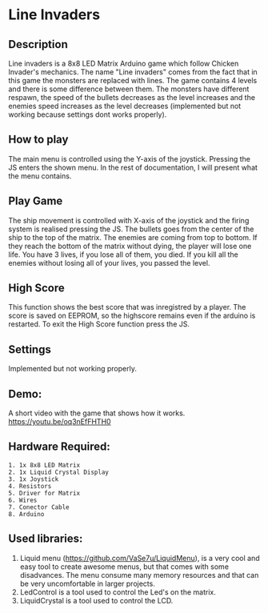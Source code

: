 # Line Invaders

## Description

   Line invaders is a 8x8 LED Matrix Arduino game which follow Chicken Invader's mechanics. The name "Line invaders" comes from the fact that in this game the monsters are replaced with lines. The game contains 4 levels and there is some difference between them. The monsters have different respawn, the speed of the bullets decreases as the level increases and the enemies speed increases as the level decreases (implemented but not working because settings dont works properly).
    
## How to play

   The main menu is controlled using the Y-axis of the joystick. Pressing the JS enters the shown menu. In the rest of documentation, I will present what the menu contains.
    
## Play Game
  
   The ship movement is controlled with X-axis of the joystick and the firing system is realised pressing the JS. The bullets goes from the center of the ship to the top of the matrix. The enemies are coming from top to bottom. If they reach the bottom of the matrix without dying, the player will lose one life. You have 3 lives, if you lose all of them, you died. If you kill all the enemies without losing all of your lives, you passed the level.
    
## High Score
    
   This function shows the best score that was inregistred by a player. The score is saved on EEPROM, so the highscore remains even if the arduino is restarted. To exit the High Score function press the JS.
    
## Settings

   Implemented but not working properly.
    
## Demo:

   A short video with the game that shows how it works.
   https://youtu.be/oq3nEfFHTH0
 
## Hardware Required:

    1. 1x 8x8 LED Matrix
    2. 1x Liquid Crystal Display
    3. 1x Joystick
    4. Resistors
    5. Driver for Matrix
    6. Wires
    7. Conector Cable
    8. Arduino
    
## Used libraries:

   1. Liquid menu (https://github.com/VaSe7u/LiquidMenu),  is a very cool and easy tool to create awesome menus, but that comes with some disadvances. The menu consume many memory resources and that can be very uncomfortable in larger projects.
   2. LedControl is a tool used to control the Led's on the matrix.
   3. LiquidCrystal is a tool used to control the LCD.


  
  

